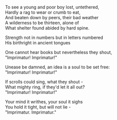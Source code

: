 To see a young and poor boy lost, untethered,\
Hardly a rag to wear or crumb to eat,\
And beaten down by peers, their bad weather\
A wilderness to be thirteen, alone of\
What shelter found abided by hard spine.

Strength not in numbers but in letters numbered\
His birthright in ancient tongues

One cannot hear books but nevertheless they shout,\
"Imprimatur! Imprimatur!"

Unease be damned, an idea is a soul to be set free:\
"Imprimatur! Imprimatur!"

If scrolls could sing, what they shout -\
What mighty ring, if they'd let it all out?\
"Imprimatur! Imprimatur!"

Your mind it writhes, your soul it sighs\
You hold it tight, but will not lie -\
"Imprimatur. Imprimatur."